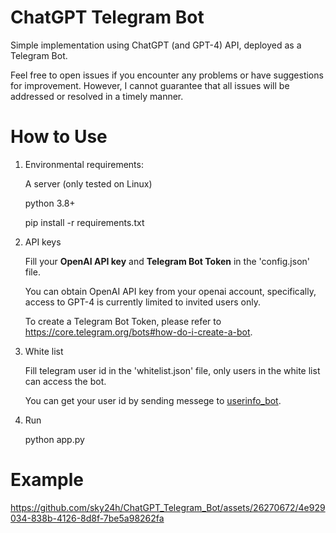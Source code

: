 # ChatGPT Telegram Bot
Simple implementation using ChatGPT (and GPT-4) API, deployed as a Telegram Bot.

Feel free to open issues if you encounter any problems or have suggestions for improvement. 
However, I cannot guarantee that all issues will be addressed or resolved in a timely manner.

# How to Use
1. Environmental requirements:

    A server (only tested on Linux)
    
    python 3.8+
    
    pip install -r requirements.txt

2. API keys

    Fill your **OpenAI API key** and **Telegram Bot Token** in the 'config.json' file.
  
    You can obtain OpenAI API key from your openai account, specifically, access to GPT-4 is currently limited to invited users only.
  
    To create a Telegram Bot Token, please refer to https://core.telegram.org/bots#how-do-i-create-a-bot.

3. White list

    Fill telegram user id in the 'whitelist.json' file, only users in the white list can access the bot.
    
    You can get your user id by sending messege to [userinfo_bot](https://telegram.me/userinfobot).

4. Run

    python app.py


# Example


https://github.com/sky24h/ChatGPT_Telegram_Bot/assets/26270672/4e929034-838b-4126-8d8f-7be5a98262fa




